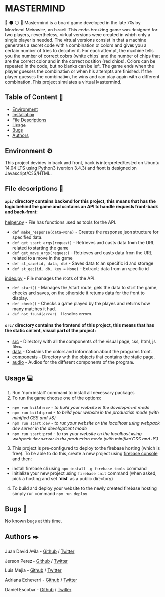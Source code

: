 # MASTERMIND
:large_blue_circle: :black_circle: :white_circle: :red_circle:
Mastermind is a board game developed in the late 70s by Mordecai Meirowitz, an Israeli. This code-breaking game was designed for two players, nevertheless, virtual versions were created in which only a single player is needed. The virtual versions consist in that a machine generates a secret code with a combination of colors and gives you a certain number of tries to decipher it. For each attempt, the machine tells you the number of correct colors (white chips) and the number of chips that are the correct color and in the correct position (red chips). Colors can be repeated in the code, but no blanks can be left. The game ends when the player guesses the combination or when his attempts are finished. If the player guesses the combination, he wins and can play again with a different combination. This project simulates a virtual Mastermind.

## Table of Content :bookmark:
* [Environment](#environment)
* [Installation](#installation)
* [File Descriptions](#file-descriptions)
* [Usage](#usage)
* [Bugs](#bugs)
* [Authors](#authors)

## Environment :gear:
This project devides in back and front, back is interpreted/tested on Ubuntu 14.04 LTS using Python3 (version 3.4.3) and front is designed on Javascript/CSS/HTML.

## File descriptions :page_with_curl:
#### `api/` directory contains backend for this project, this means that has the logic behind the game and contains an API to handle requests front-back and back-front:
[helper.py](/api/helper.py) - File has functions used as tools for the API.
* `def make_response(data=None)` - Creates the response json structure for specified data. 
* `def get_start_args(request)` - Retrieves and casts data from the URL related to starting the game
* `def get_move_args(request)` - Retrieves and casts data from the URL related to a move in the game
* `def st_save(id, data, db)` - Saves data to an specific id and storage
* `def st_get(id, db, key = None)` - Extracts data from an specific id

[index.py](/api/index.py) - File manages the roots of the API.
* `def start()` - Manages the /start route, gets the data to start the game, checks and saves, on the otherside it returns data for the front to display.
* `def check()` - Checks a game played by the playes and returns how many matches it had.
* `def not_found(error)` - Handles errors.

#### `src/` directory contains the frontend of this project, this means that has the static cintent, visual part of the project:
* [src](/src) - Directory with all the components of the visual page, css, html, js files.
* [data](/src/data) - Contains the colors and information about the programs front.
* [components](/src/components) - Directory with the objects that contains the static page.
* [audio](/assets/audio) - Audios for the different components of the program.

## Usage :computer:
1) Run 'npm install' command to install all necessary packages
2) To run the game choose one of the options:

* `npm run build:dev` - *to build your website in the development mode*
* `npm run build:prod` - *to build your website in the production mode (with minified CSS and JS)*
* `npm run start:dev` - *to run your website on the localhost using webpack dev server in the development mode*
* `npm run start:prod` - *to run your website on the localhost using webpack dev server in the production mode (with minified CSS and JS)*

3) This project is pre-configured to deploy to the firebase hosting (which is free). To be able to do this, create a new project using [firebase console](https://console.firebase.google.com/) and then:
* install firebase cli using `npm install -g firebase-tools` command
* initialize your new project using `firebase init` command (when asked, pick a hosting and set '**dist**' as a public directory)

4) To build and deploy your website to the newly created firebase hosting simply run command `npm run deploy`

## Bugs :ant:
No known bugs at this time.

## Authors :black_nib:
Juan David Avila - [Github](https://github.com/JuanDAC) / [Twitter](https://twitter.com/juanDAC_Dev)

Jerson Perez - [Github](https://github.com/jepez90) / [Twitter](https://twitter.com/Jepez90) 

Luis Mejia - [Github](https://github.com/lemejiamo) / [Twitter](https://twitter.com/Lemmishmaniasis)

Adriana Echeverri - [Github](https://github.com/adri-er) / [Twitter](https://twitter.com/AdrianaER219)

Daniel Escobar - [Github](https://github.com/dantereto) / [Twitter](https://twitter.com/Danielf05128222)
